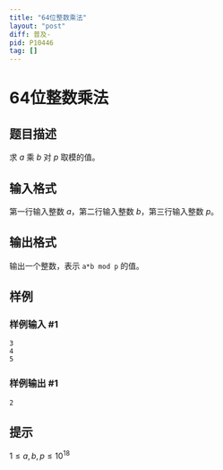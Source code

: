 ```yaml
---
title: "64位整数乘法"
layout: "post"
diff: 普及-
pid: P10446
tag: []
---
```

# 64位整数乘法
## 题目描述

求 $a$ 乘 $b$ 对 $p$ 取模的值。
## 输入格式

第一行输入整数 $a$，第二行输入整数 $b$，第三行输入整数 $p$。
## 输出格式

输出一个整数，表示 `a*b mod p` 的值。
## 样例

### 样例输入 #1
```
3
4
5
```
### 样例输出 #1
```
2
```
## 提示

$1 \le a,b,p \le 10^{18}$
